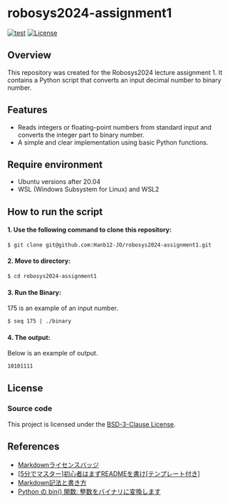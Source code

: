 # robosys2024-assignment1

[![test](https://github.com/Hanb12-JO/robosys2024-assignment1/actions/workflows/test.yml/badge.svg)](https://github.com/Hanb12-JO/robosys2024-assignment1/actions/workflows/test.yml)
[![License](https://img.shields.io/badge/License-BSD_3--Clause-blue.svg)](https://opensource.org/licenses/BSD-3-Clause)

## Overview
This repository was created for the Robosys2024 lecture assignment 1. It contains a Python script that converts an input decimal number to binary number. 

## Features
* Reads integers or floating-point numbers from standard input and converts the integer part to binary number.  
* A simple and clear implementation using basic Python functions.  

## Require environment
* Ubuntu versions after 20.04
* WSL (Windows Subsystem for Linux) and WSL2

## How to run the script
#### 1. Use the following command to clone this repository:

```bash
$ git clone git@github.com:Hanb12-JO/robosys2024-assignment1.git  
```

#### 2. Move to directory:

```bash
$ cd robosys2024-assignment1
``` 

#### 3. Run the Binary:
175 is an example of an input number. 

```bash
$ seq 175 | ./binary 
```

#### 4. The output:
Below is an example of output.

```bash
10101111
```

## License
### Source code
This project is licensed under the [BSD-3-Clause License](https://opensource.org/license/BSD-3-Clause).

## References
  * [Markdownライセンスバッジ](https://gist.github.com/LiuToki/c383dd2ffcf3d03b43bbf26bdf39332b)  
  * [[5分でマスター]初心者はまずREADMEを書け[テンプレート付き]](https://qiita.com/Canard_engineer_c_cpp/items/81ce4e53881138dbf37f)  
  * [Markdown記法と書き方](https://help.docbase.io/posts/13697)   
  * [Python の bin() 関数: 整数をバイナリに変換します](https://www.php.cn/ja/faq/628795.html)   
